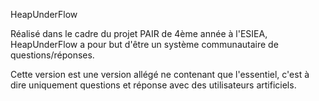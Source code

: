 HeapUnderFlow

Réalisé dans le cadre du projet PAIR de 4ème année à l'ESIEA, HeapUnderFlow a pour but d'être un système communautaire de questions/réponses.

Cette version est une version allégé ne contenant que l'essentiel, c'est à dire uniquement questions et réponse avec des utilisateurs artificiels.

